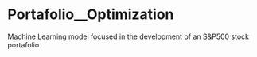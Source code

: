# Portafolio__Optimization
Machine Learning model focused in the development of an S&amp;P500 stock portafolio 
